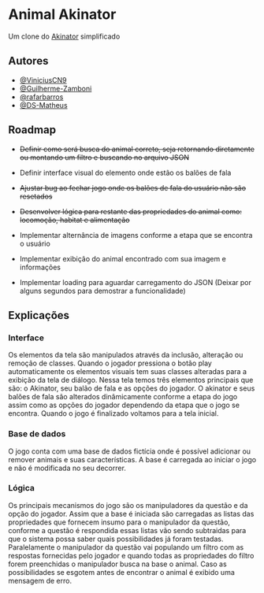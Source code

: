 
# Animal Akinator

Um clone do [Akinator](https://pt.akinator.com) simplificado
## Autores

- [@ViniciusCN9](https://github.com/ViniciusCN9)
- [@Guilherme-Zamboni](https://github.com/Guilherme-Zamboni)
- [@rafarbarros](https://github.com/rafarbarros)
- [@DS-Matheus](https://github.com/DS-Matheus)


## Roadmap

- ~~Definir como será busca do animal correto, seja retornando diretamente ou montando um filtro e buscando no arquivo JSON~~

- Definir interface visual do elemento onde estão os balões de fala

- ~~Ajustar bug ao fechar jogo onde os balões de fala do usuário não são resetados~~

- ~~Desenvolver lógica para restante das propriedades do animal como: locomoção, habitat e alimentação~~

- Implementar alternância de imagens conforme a etapa que se encontra o usuário

- Implementar exibição do animal encontrado com sua imagem e informações

- Implementar loading para aguardar carregamento do JSON (Deixar por alguns segundos para demostrar a funcionalidade)

## Explicações

### Interface

Os elementos da tela são manipulados através da inclusão, alteração ou remoção de classes. Quando o jogador pressiona o botão play automaticamente os elementos visuais tem suas classes alteradas para a exibição da tela de diálogo.
Nessa tela temos três elementos principais que são: o Akinator, seu balão de fala e as opções do jogador. O akinator e seus balões de fala são alterados dinâmicamente conforme a etapa do jogo assim como as opções do jogador dependendo da etapa que o jogo se encontra.
Quando o jogo é finalizado voltamos para a tela inicial.

### Base de dados

O jogo conta com uma base de dados fictícia onde é possível adicionar ou remover animais e suas características.
A base é carregada ao iniciar o jogo e não é modificada no seu decorrer.

### Lógica

Os principais mecanismos do jogo são os manipuladores da questão e da opção do jogador. Assim que a base é iniciada são carregadas as listas das propriedades que fornecem insumo para o manipulador da questão, conforme a questão é respondida essas listas vão sendo subtraidas para que o sistema possa saber quais possibilidades já foram testadas.
Paralelamente o manipulador da questão vai populando um filtro com as respostas fornecidas pelo jogador e quando todas as propriedades do filtro forem preenchidas o manipulador busca na base o animal.
Caso as possibilidades se esgotem antes de encontrar o animal é exibido uma mensagem de erro. 
